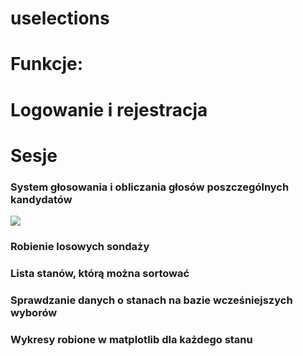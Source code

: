 # uselections
# Funkcje:
# Logowanie i rejestracja


# Sesje

### System głosowania i obliczania głosów poszczególnych kandydatów
![](https://pandao.github.io/editor.md/examples/images/4.jpg)
### Robienie losowych sondaży 

### Lista stanów, którą można sortować

### Sprawdzanie danych o stanach na bazie wcześniejszych wyborów


### Wykresy robione w matplotlib dla każdego stanu



